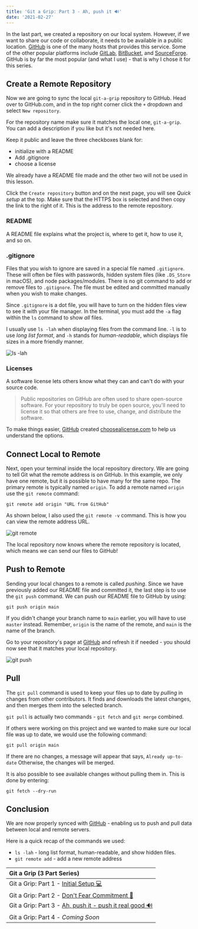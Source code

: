 ```yaml
---
title: 'Git a Grip: Part 3 - Ah, push it 🔊'
date: '2021-02-27'
---
```


In the last part, we created a repository on our local system. However, if we want to share our code or collaborate, it needs to be available in a public location. [GitHub](https://github.com) is one of the many hosts that provides this service. Some of the other popular platforms include [GitLab](https://about.gitlab.com/), [BitBucket](https://bitbucket.org/), and [SourceForge](https://sourceforge.net/). GitHub is by far the most popular (and what I use) - that is why I chose it for this series.

## Create a Remote Repository

Now we are going to sync the local `git-a-grip` repository to GitHub. Head over to GitHub.com, and in the top right corner click the `+` dropdown and select `New repository`.

For the repository name make sure it matches the local one, `git-a-grip`. You can add a description if you like but it's not needed here.

Keep it public and leave the three checkboxes blank for:

- initialize with a README
- Add .gitignore
- choose a license

We already have a README file made and the other two will not be used in this lesson.

Click the `Create repository` button and on the next page, you will see _Quick setup_ at the top. Make sure that the HTTPS box is selected and then copy the link to the right of it. This is the address to the remote repository.

### README

A README file explains what the project is, where to get it, how to use it, and so on.

### .gitignore

Files that you wish to ignore are saved in a special file named `.gitignore`. These will often be files with passwords, hidden system files (like `.DS_Store` in macOS), and node packages/modules. There is no git command to add or remove files to `.gitignore`. The file must be edited and committed manually when you wish to make changes.

Since `.gitignore` is a dot file, you will have to turn on the hidden files view to see it with your file manager. In the terminal, you must add the `-a` flag within the `ls` command to show _all_ files.

I usually use `ls -lah` when displaying files from the command line. `-l` is to use _long list format_, and `-h` stands for _human-readable_, which displays file sizes in a more friendly manner.

![ls -lah](https://dev-to-uploads.s3.amazonaws.com/uploads/articles/1egehaipbb1td1bkgmgy.png)

### Licenses

A software license lets others know what they can and can't do with your source code.

> Public repositories on GitHub are often used to share open-source software. For your repository to truly be open source, you'll need to license it so that others are free to use, change, and distribute the software.

To make things easier, [GitHub](https://www.github.com) created [choosealicense.com](https://choosealicense.com/) to help us understand the options.

## Connect Local to Remote

Next, open your terminal inside the local repository directory. We are going to tell Git what the remote address is on GitHub. In this example, we only have one remote, but it is possible to have many for the same repo. The primary remote is typically named `origin`. To add a remote named `origin` use the `git remote` command:

```shell
git remote add origin "URL from GitHub"
```

As shown below, I also used the `git remote -v` command. This is how you can view the remote address URL.

![git remote](https://dev-to-uploads.s3.amazonaws.com/uploads/articles/m5dakp39jfi4c2my3adc.png)

The local repository now knows where the remote repository is located, which means we can send our files to GitHub!

## Push to Remote

Sending your local changes to a remote is called _pushing_. Since we have previously added our README file and committed it, the last step is to use the `git push` command. We can push our README file to GitHub by using:

```shell
git push origin main
```

If you didn't change your branch name to `main` earlier, you will have to use `master` instead. Remember, `origin` is the name of the remote, and `main` is the name of the branch.

Go to your repository's page at [GitHub](https://www.github.com) and refresh it if needed - you should now see that it matches your local repository.

![git push](https://dev-to-uploads.s3.amazonaws.com/uploads/articles/3m081luezisghwanz7d6.png)

## Pull

The `git pull` command is used to keep your files up to date by _pulling_ in changes from other contributors. It finds and downloads the latest changes, and then merges them into the selected branch.

`git pull` is actually two commands - `git fetch` and `git merge` combined.

If others were working on this project and we wanted to make sure our local file was up to date, we would use the following command:

```shell
git pull origin main
```

If there are no changes, a message will appear that says, `Already up-to-date` Otherwise, the changes will be merged.

It is also possible to see available changes without pulling them in. This is done by entering:

```shell
git fetch --dry-run
```

## Conclusion

We are now properly synced with [GitHub](https://www.github.com) - enabling us to push and pull data between local and remote servers.

Here is a quick recap of the commands we used:

- `ls -lah` - long list format, human-readable, and show hidden files.
- `git remote add` - add a new remote address

| Git a Grip (3 Part Series)                                                     |
| :----------------------------------------------------------------------------- |
| Git a Grip: Part 1 - [Initial Setup 💻](/posts/git-a-grip-1)                   |
| Git a Grip: Part 2 - [Don't Fear Commitment 💍](/posts/git-a-grip-2)           |
| Git a Grip: Part 3 - [Ah, push it - push it real good 🔊](/posts/git-a-grip-3) |
| Git a Grip: Part 4 - _Coming Soon_                                             |

